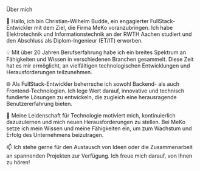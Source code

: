 Über mich

🚀 Hallo, ich bin Christian-Wilhelm Budde, ein engagierter FullStack-Entwickler mit dem Ziel, die Firma MeKo voranzubringen. Ich habe Elektrotechnik und Informationstechnik an der RWTH Aachen studiert und den Abschluss als Diplom-Ingenieur (ET/IT) erworben.

💡 Mit über 20 Jahren Berufserfahrung habe ich ein breites Spektrum an Fähigkeiten und Wissen in verschiedenen Branchen gesammelt. Diese Zeit hat es mir ermöglicht, an vielfältigen technologischen Entwicklungen und Herausforderungen teilzunehmen.

🌐 Als FullStack-Entwickler beherrsche ich sowohl Backend- als auch Frontend-Technologien. Ich lege Wert darauf, innovative und technisch fundierte Lösungen zu entwickeln, die zugleich eine herausragende Benutzererfahrung bieten.

🔧 Meine Leidenschaft für Technologie motiviert mich, kontinuierlich dazuzulernen und mich neuen Herausforderungen zu stellen. Bei MeKo setze ich mein Wissen und meine Fähigkeiten ein, um zum Wachstum und Erfolg des Unternehmens beizutragen.

📫 Ich stehe gerne für den Austausch von Ideen oder die Zusammenarbeit an spannenden Projekten zur Verfügung. Ich freue mich darauf, von Ihnen zu hören!
